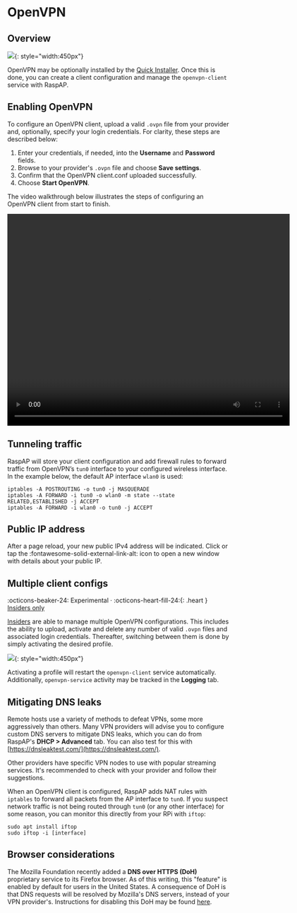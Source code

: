 # OpenVPN

## Overview

![](https://i.imgur.com/ta7tCon.png){: style="width:450px"}

OpenVPN may be optionally installed by the [Quick Installer](/quick/). Once this is done, you can create a client configuration and manage the `openvpn-client` service with RaspAP.

## Enabling OpenVPN

To configure an OpenVPN client, upload a valid `.ovpn` file from your provider and, optionally, specify your login credentials. For clarity, these steps are described below:

1. Enter your credentials, if needed, into the **Username** and **Password** fields.
2. Browse to your provider's `.ovpn` file and choose **Save settings**.
3. Confirm that the OpenVPN client.conf uploaded successfully.
4. Choose **Start OpenVPN**.

The video walkthrough below illustrates the steps of configuring an OpenVPN client from start to finish.

<video width="640" height="480" controls>
  <source src="https://user-images.githubusercontent.com/229399/104086753-d6403b00-525a-11eb-9734-ad7e3ddb22bb.mov" type="video/mp4">
  Your browser does not support the video tag.
</video>

## Tunneling traffic

RaspAP will store your client configuration and add firewall rules to forward traffic from OpenVPN’s `tun0` interface to your configured wireless interface.
In the example below, the default AP interface `wlan0` is used: 

```
iptables -A POSTROUTING -o tun0 -j MASQUERADE
iptables -A FORWARD -i tun0 -o wlan0 -m state --state RELATED,ESTABLISHED -j ACCEPT
iptables -A FORWARD -i wlan0 -o tun0 -j ACCEPT
```

## Public IP address

After a page reload, your new public IPv4 address will be indicated. Click or tap the :fontawesome-solid-external-link-alt: icon to open a new window with details about your 
public IP.

## Multiple client configs
:octicons-beaker-24: Experimental · :octicons-heart-fill-24:{: .heart } [Insiders only](/insiders/)

[Insiders](/insiders/) are able to manage multiple OpenVPN configurations. This includes the ability to upload, activate and delete any number of valid `.ovpn` files and
associated login credentials. Thereafter, switching between them is done by simply activating the desired profile. 

![](https://user-images.githubusercontent.com/229399/110756490-8fff5c00-824a-11eb-852b-858759b5dacb.png){: style="width:450px"}

Activating a profile will restart the `openvpn-client` service automatically. Additionally, `openvpn-service` activity may be tracked in the **Logging** tab. 


## Mitigating DNS leaks

Remote hosts use a variety of methods to defeat VPNs, some more aggressively than others. Many VPN providers will advise you to configure custom DNS servers to mitigate DNS leaks,
which you can do from RaspAP's **DHCP > Advanced** tab. You can also test for this with [https://dnsleaktest.com/](https://dnsleaktest.com/).

Other providers have specific VPN nodes to use with popular streaming services. It's recommended to check with your provider and follow their suggestions.

When an OpenVPN client is configured, RaspAP adds NAT rules with `iptables` to forward all packets from the AP interface to `tun0`.
If you suspect network traffic is not being routed through `tun0` (or any other interface) for some reason, you can monitor this directly from your RPi with `iftop`:

```
sudo apt install iftop
sudo iftop -i [interface]
```

## Browser considerations

The Mozilla Foundation recently added a **DNS over HTTPS (DoH)** proprietary service to its Firefox browser. As of this writing, this "feature" is enabled by default for users in the United States.
A consequence of DoH is that DNS requests will be resolved by Mozilla's DNS servers, instead of your VPN provider's. Instructions for disabling this DoH may be found [here](https://support.mozilla.org/en-US/kb/firefox-dns-over-https#w_manually-enabling-and-disabling-dns-over-https).

